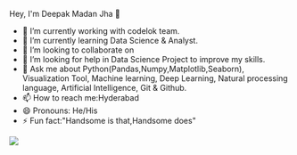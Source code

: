Hey, I'm Deepak Madan Jha 👋

- 🔭 I’m currently working with codelok team.
- 🌱 I’m currently learning Data Science & Analyst.
- 👯 I’m looking to collaborate on
- 🤔 I’m looking for help in Data Science Project to improve my skills.
- 💬 Ask me about Python(Pandas,Numpy,Matplotlib,Seaborn), Visualization Tool, Machine learning, Deep Learning, Natural processing language, Artificial      Intelligence, Git & Github.
- 📫 How to reach me:Hyderabad 
- 😄 Pronouns: He/His
- ⚡ Fun fact:"Handsome is that,Handsome does"
<img src="https://github-readme-status.vercel.app/api?username=jhadeepak036&&show_icons=true&title_color=ffffff&icon_color=bb2acf&text_color=daf7dc&bg_color=151515">
